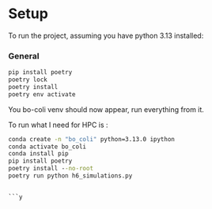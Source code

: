 
# Setup
To run the project, assuming you have python 3.13 installed:

### General
```cmd
pip install poetry
poetry lock
poetry install
poetry env activate
```

You bo-coli venv should now appear, run everything from it.


To run what I need for HPC is :
```cmd 
conda create -n "bo_coli" python=3.13.0 ipython
conda activate bo_coli
conda install pip
pip install poetry
poetry install --no-root
poetry run python h6_simulations.py


```y
